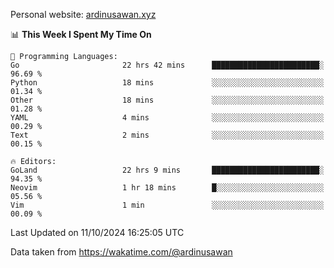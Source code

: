 Personal website: [ardinusawan.xyz](https://ardinusawan.xyz)

<!--START_SECTION:waka-->
📊 **This Week I Spent My Time On** 

```text
💬 Programming Languages: 
Go                       22 hrs 42 mins      ████████████████████████░   96.69 % 
Python                   18 mins             ░░░░░░░░░░░░░░░░░░░░░░░░░   01.34 % 
Other                    18 mins             ░░░░░░░░░░░░░░░░░░░░░░░░░   01.28 % 
YAML                     4 mins              ░░░░░░░░░░░░░░░░░░░░░░░░░   00.29 % 
Text                     2 mins              ░░░░░░░░░░░░░░░░░░░░░░░░░   00.15 % 

🔥 Editors: 
GoLand                   22 hrs 9 mins       ████████████████████████░   94.35 % 
Neovim                   1 hr 18 mins        █░░░░░░░░░░░░░░░░░░░░░░░░   05.56 % 
Vim                      1 min               ░░░░░░░░░░░░░░░░░░░░░░░░░   00.09 % 
```


 Last Updated on 11/10/2024 16:25:05 UTC
<!--END_SECTION:waka-->
Data taken from https://wakatime.com/@ardinusawan
